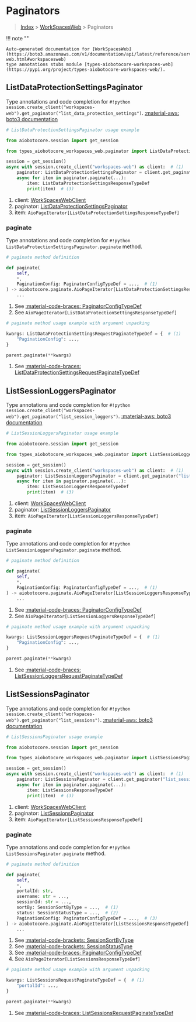 # Paginators

> [Index](../README.md) > [WorkSpacesWeb](./README.md) > Paginators

!!! note ""

    Auto-generated documentation for [WorkSpacesWeb](https://boto3.amazonaws.com/v1/documentation/api/latest/reference/services/workspaces-web.html#workspacesweb)
    type annotations stubs module [types-aiobotocore-workspaces-web](https://pypi.org/project/types-aiobotocore-workspaces-web/).

## ListDataProtectionSettingsPaginator

Type annotations and code completion for `#!python session.create_client("workspaces-web").get_paginator("list_data_protection_settings")`.
[:material-aws: boto3 documentation](https://boto3.amazonaws.com/v1/documentation/api/latest/reference/services/workspaces-web/paginator/ListDataProtectionSettings.html#WorkSpacesWeb.Paginator.ListDataProtectionSettings)

```python
# ListDataProtectionSettingsPaginator usage example

from aiobotocore.session import get_session

from types_aiobotocore_workspaces_web.paginator import ListDataProtectionSettingsPaginator

session = get_session()
async with session.create_client("workspaces-web") as client:  # (1)
    paginator: ListDataProtectionSettingsPaginator = client.get_paginator("list_data_protection_settings")  # (2)
    async for item in paginator.paginate(...):
        item: ListDataProtectionSettingsResponseTypeDef
        print(item)  # (3)
```

1. client: [WorkSpacesWebClient](./client.md)
2. paginator: [ListDataProtectionSettingsPaginator](./paginators.md#listdataprotectionsettingspaginator)
3. item: `AioPageIterator[ListDataProtectionSettingsResponseTypeDef]`


### paginate

Type annotations and code completion for `#!python ListDataProtectionSettingsPaginator.paginate` method.

```python
# paginate method definition

def paginate(
    self,
    *,
    PaginationConfig: PaginatorConfigTypeDef = ...,  # (1)
) -> aiobotocore.paginate.AioPageIterator[ListDataProtectionSettingsResponseTypeDef]:  # (2)
    ...
```

1. See [:material-code-braces: PaginatorConfigTypeDef](./type_defs.md#paginatorconfigtypedef)
2. See `AioPageIterator[ListDataProtectionSettingsResponseTypeDef]`


```python
# paginate method usage example with argument unpacking

kwargs: ListDataProtectionSettingsRequestPaginateTypeDef = {  # (1)
    "PaginationConfig": ...,
}

parent.paginate(**kwargs)
```

1. See [:material-code-braces: ListDataProtectionSettingsRequestPaginateTypeDef](./type_defs.md#listdataprotectionsettingsrequestpaginatetypedef)
## ListSessionLoggersPaginator

Type annotations and code completion for `#!python session.create_client("workspaces-web").get_paginator("list_session_loggers")`.
[:material-aws: boto3 documentation](https://boto3.amazonaws.com/v1/documentation/api/latest/reference/services/workspaces-web/paginator/ListSessionLoggers.html#WorkSpacesWeb.Paginator.ListSessionLoggers)

```python
# ListSessionLoggersPaginator usage example

from aiobotocore.session import get_session

from types_aiobotocore_workspaces_web.paginator import ListSessionLoggersPaginator

session = get_session()
async with session.create_client("workspaces-web") as client:  # (1)
    paginator: ListSessionLoggersPaginator = client.get_paginator("list_session_loggers")  # (2)
    async for item in paginator.paginate(...):
        item: ListSessionLoggersResponseTypeDef
        print(item)  # (3)
```

1. client: [WorkSpacesWebClient](./client.md)
2. paginator: [ListSessionLoggersPaginator](./paginators.md#listsessionloggerspaginator)
3. item: `AioPageIterator[ListSessionLoggersResponseTypeDef]`


### paginate

Type annotations and code completion for `#!python ListSessionLoggersPaginator.paginate` method.

```python
# paginate method definition

def paginate(
    self,
    *,
    PaginationConfig: PaginatorConfigTypeDef = ...,  # (1)
) -> aiobotocore.paginate.AioPageIterator[ListSessionLoggersResponseTypeDef]:  # (2)
    ...
```

1. See [:material-code-braces: PaginatorConfigTypeDef](./type_defs.md#paginatorconfigtypedef)
2. See `AioPageIterator[ListSessionLoggersResponseTypeDef]`


```python
# paginate method usage example with argument unpacking

kwargs: ListSessionLoggersRequestPaginateTypeDef = {  # (1)
    "PaginationConfig": ...,
}

parent.paginate(**kwargs)
```

1. See [:material-code-braces: ListSessionLoggersRequestPaginateTypeDef](./type_defs.md#listsessionloggersrequestpaginatetypedef)
## ListSessionsPaginator

Type annotations and code completion for `#!python session.create_client("workspaces-web").get_paginator("list_sessions")`.
[:material-aws: boto3 documentation](https://boto3.amazonaws.com/v1/documentation/api/latest/reference/services/workspaces-web/paginator/ListSessions.html#WorkSpacesWeb.Paginator.ListSessions)

```python
# ListSessionsPaginator usage example

from aiobotocore.session import get_session

from types_aiobotocore_workspaces_web.paginator import ListSessionsPaginator

session = get_session()
async with session.create_client("workspaces-web") as client:  # (1)
    paginator: ListSessionsPaginator = client.get_paginator("list_sessions")  # (2)
    async for item in paginator.paginate(...):
        item: ListSessionsResponseTypeDef
        print(item)  # (3)
```

1. client: [WorkSpacesWebClient](./client.md)
2. paginator: [ListSessionsPaginator](./paginators.md#listsessionspaginator)
3. item: `AioPageIterator[ListSessionsResponseTypeDef]`


### paginate

Type annotations and code completion for `#!python ListSessionsPaginator.paginate` method.

```python
# paginate method definition

def paginate(
    self,
    *,
    portalId: str,
    username: str = ...,
    sessionId: str = ...,
    sortBy: SessionSortByType = ...,  # (1)
    status: SessionStatusType = ...,  # (2)
    PaginationConfig: PaginatorConfigTypeDef = ...,  # (3)
) -> aiobotocore.paginate.AioPageIterator[ListSessionsResponseTypeDef]:  # (4)
    ...
```

1. See [:material-code-brackets: SessionSortByType](./literals.md#sessionsortbytype)
2. See [:material-code-brackets: SessionStatusType](./literals.md#sessionstatustype)
3. See [:material-code-braces: PaginatorConfigTypeDef](./type_defs.md#paginatorconfigtypedef)
4. See `AioPageIterator[ListSessionsResponseTypeDef]`


```python
# paginate method usage example with argument unpacking

kwargs: ListSessionsRequestPaginateTypeDef = {  # (1)
    "portalId": ...,
}

parent.paginate(**kwargs)
```

1. See [:material-code-braces: ListSessionsRequestPaginateTypeDef](./type_defs.md#listsessionsrequestpaginatetypedef)
